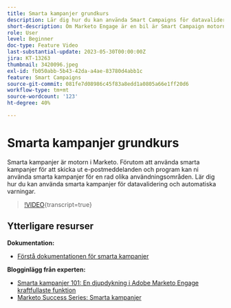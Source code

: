 ```yaml
---
title: Smarta kampanjer grundkurs
description: Lär dig hur du kan använda Smart Campaigns för datavalidering och automatiska varningar.
short-description: Om Marketo Engage är en bil är Smart Campaign motorn. Smart Campaigns kan göra mer än du kan föreställa dig och det är enkelt att komma igång med att använda dem.
role: User
level: Beginner
doc-type: Feature Video
last-substantial-update: 2023-05-30T00:00:00Z
jira: KT-13263
thumbnail: 3420096.jpeg
exl-id: fb050abb-5b43-42da-a4ae-83780d4abb1c
feature: Smart Campaigns
source-git-commit: 081fe7d08986c45f83a8edd1a0805a66e1ff20d6
workflow-type: tm+mt
source-wordcount: '123'
ht-degree: 40%

---
```


# Smarta kampanjer grundkurs

Smarta kampanjer är motorn i Marketo. Förutom att använda smarta kampanjer för att skicka ut e-postmeddelanden och program kan ni använda smarta kampanjer för en rad olika användningsområden. Lär dig hur du kan använda smarta kampanjer för datavalidering och automatiska varningar.

>[!VIDEO](https://video.tv.adobe.com/v/3420096/?quality=12&learn=on){transcript=true}


## Ytterligare resurser

**Dokumentation:**

* [Förstå dokumentationen för smarta kampanjer](https://experienceleague.adobe.com/docs/marketo/using/product-docs/core-marketo-concepts/smart-campaigns/understanding-smart-campaigns.html?lang=en)

**Blogginlägg från experten:**

* [Smarta kampanjer 101: En djupdykning i Adobe Marketo Engage kraftfullaste funktion](https://nation.marketo.com/t5/product-blogs/smart-campaigns-101-a-deep-dive-into-adobe-marketo-engage-s-most/ba-p/313385#M1838)
* [Marketo Success Series: Smarta kampanjer](https://nation.marketo.com/t5/product-blogs/marketo-success-series-smart-campaigns/ba-p/306961)
